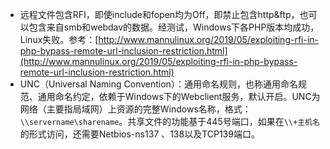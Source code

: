 - 远程文件包含RFI，即使include和fopen均为Off，即禁止包含http&ftp，也可以包含来自smb和webdav的数据。经测试，Windows下各PHP版本均成功，Linux失败。参考：[http://www.mannulinux.org/2019/05/exploiting-rfi-in-php-bypass-remote-url-inclusion-restriction.html](http://www.mannulinux.org/2019/05/exploiting-rfi-in-php-bypass-remote-url-inclusion-restriction.html)
- UNC（Universal Naming Convention）：通用命名规则，也称通用命名规范、通用命名约定，依赖于Windows下的Webclient服务，默认开启。UNC为网络（主要指局域网）上资源的完整Windows名称，格式：`\\servername\sharename`。共享文件的功能基于445号端口，如果在`\\+主机名`的形式访问，还需要Netbios-ns137 、138以及TCP139端口。